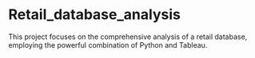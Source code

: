 # Retail_database_analysis
This  project focuses on the comprehensive analysis of a retail database, employing the powerful combination of Python and Tableau.
